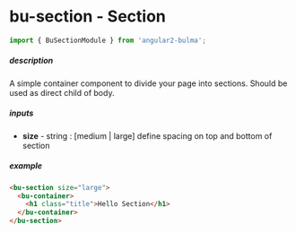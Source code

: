 
# bu-section - Section
```typescript
import { BuSectionModule } from 'angular2-bulma';
```

##### description
A simple container component to divide your page into sections. Should be used as direct child of body.

##### inputs
- **size** - string : [medium | large] define spacing on top and bottom of section

##### example
```html
<bu-section size="large">
  <bu-container>
    <h1 class="title">Hello Section</h1>
  </bu-container>
</bu-section>
```
